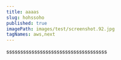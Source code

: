 ```yaml
---
title: aaaas
slug: hohssoho
published: true
imagePath: images/test/screenshot.92.jpg
tagNames: aws,next
---
```

ssssssssssssssssssssssssssssssssssss